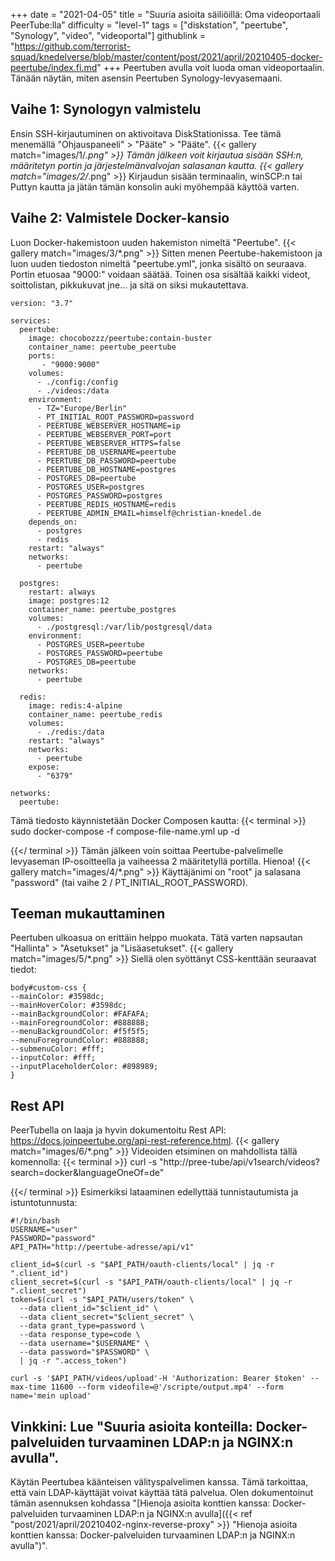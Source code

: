 +++
date = "2021-04-05"
title = "Suuria asioita säiliöillä: Oma videoportaali PeerTube:lla"
difficulty = "level-1"
tags = ["diskstation", "peertube", "Synology", "video", "videoportal"]
githublink = "https://github.com/terrorist-squad/knedelverse/blob/master/content/post/2021/april/20210405-docker-peertube/index.fi.md"
+++
Peertuben avulla voit luoda oman videoportaalin. Tänään näytän, miten asensin Peertuben Synology-levyasemaani.
## Vaihe 1: Synologyn valmistelu
Ensin SSH-kirjautuminen on aktivoitava DiskStationissa. Tee tämä menemällä "Ohjauspaneeli" > "Pääte" > "Pääte".
{{< gallery match="images/1/*.png" >}}
Tämän jälkeen voit kirjautua sisään SSH:n, määritetyn portin ja järjestelmänvalvojan salasanan kautta.
{{< gallery match="images/2/*.png" >}}
Kirjaudun sisään terminaalin, winSCP:n tai Puttyn kautta ja jätän tämän konsolin auki myöhempää käyttöä varten.
## Vaihe 2: Valmistele Docker-kansio
Luon Docker-hakemistoon uuden hakemiston nimeltä "Peertube".
{{< gallery match="images/3/*.png" >}}
Sitten menen Peertube-hakemistoon ja luon uuden tiedoston nimeltä "peertube.yml", jonka sisältö on seuraava. Portin etuosaa "9000:" voidaan säätää. Toinen osa sisältää kaikki videot, soittolistan, pikkukuvat jne... ja sitä on siksi mukautettava.
```
version: "3.7"

services:
  peertube:
    image: chocobozzz/peertube:contain-buster
    container_name: peertube_peertube
    ports:
       - "9000:9000"
    volumes:
      - ./config:/config
      - ./videos:/data
    environment:
      - TZ="Europe/Berlin"
      - PT_INITIAL_ROOT_PASSWORD=password
      - PEERTUBE_WEBSERVER_HOSTNAME=ip
      - PEERTUBE_WEBSERVER_PORT=port
      - PEERTUBE_WEBSERVER_HTTPS=false
      - PEERTUBE_DB_USERNAME=peertube
      - PEERTUBE_DB_PASSWORD=peertube
      - PEERTUBE_DB_HOSTNAME=postgres
      - POSTGRES_DB=peertube
      - POSTGRES_USER=postgres
      - POSTGRES_PASSWORD=postgres
      - PEERTUBE_REDIS_HOSTNAME=redis
      - PEERTUBE_ADMIN_EMAIL=himself@christian-knedel.de
    depends_on:
      - postgres
      - redis
    restart: "always"
    networks:
      - peertube

  postgres:
    restart: always
    image: postgres:12
    container_name: peertube_postgres
    volumes:
      - ./postgresql:/var/lib/postgresql/data
    environment:
      - POSTGRES_USER=peertube
      - POSTGRES_PASSWORD=peertube
      - POSTGRES_DB=peertube
    networks:
      - peertube

  redis:
    image: redis:4-alpine
    container_name: peertube_redis
    volumes:
      - ./redis:/data
    restart: "always"
    networks:
      - peertube
    expose:
      - "6379"

networks:
  peertube:

```
Tämä tiedosto käynnistetään Docker Composen kautta:
{{< terminal >}}
sudo docker-compose -f compose-file-name.yml up -d

{{</ terminal >}}
Tämän jälkeen voin soittaa Peertube-palvelimelle levyaseman IP-osoitteella ja vaiheessa 2 määritetyllä portilla. Hienoa!
{{< gallery match="images/4/*.png" >}}
Käyttäjänimi on "root" ja salasana "password" (tai vaihe 2 / PT_INITIAL_ROOT_PASSWORD).
## Teeman mukauttaminen
Peertuben ulkoasua on erittäin helppo muokata. Tätä varten napsautan "Hallinta" > "Asetukset" ja "Lisäasetukset".
{{< gallery match="images/5/*.png" >}}
Siellä olen syöttänyt CSS-kenttään seuraavat tiedot:
```
body#custom-css {
--mainColor: #3598dc;
--mainHoverColor: #3598dc;
--mainBackgroundColor: #FAFAFA;
--mainForegroundColor: #888888;
--menuBackgroundColor: #f5f5f5;
--menuForegroundColor: #888888;
--submenuColor: #fff;
--inputColor: #fff;
--inputPlaceholderColor: #898989;
}

```

## Rest API
PeerTubella on laaja ja hyvin dokumentoitu Rest API: https://docs.joinpeertube.org/api-rest-reference.html.
{{< gallery match="images/6/*.png" >}}
Videoiden etsiminen on mahdollista tällä komennolla:
{{< terminal >}}
curl -s "http://pree-tube/api/v1search/videos?search=docker&languageOneOf=de"

{{</ terminal >}}
Esimerkiksi lataaminen edellyttää tunnistautumista ja istuntotunnusta:
```
#!/bin/bash
USERNAME="user"
PASSWORD="password"
API_PATH="http://peertube-adresse/api/v1"

client_id=$(curl -s "$API_PATH/oauth-clients/local" | jq -r ".client_id")
client_secret=$(curl -s "$API_PATH/oauth-clients/local" | jq -r ".client_secret")
token=$(curl -s "$API_PATH/users/token" \
  --data client_id="$client_id" \
  --data client_secret="$client_secret" \
  --data grant_type=password \
  --data response_type=code \
  --data username="$USERNAME" \
  --data password="$PASSWORD" \
  | jq -r ".access_token")

curl -s '$API_PATH/videos/upload'-H 'Authorization: Bearer $token' --max-time 11600 --form videofile=@'/scripte/output.mp4' --form name='mein upload' 

```

## Vinkkini: Lue "Suuria asioita konteilla: Docker-palveluiden turvaaminen LDAP:n ja NGINX:n avulla".
Käytän Peertubea käänteisen välityspalvelimen kanssa. Tämä tarkoittaa, että vain LDAP-käyttäjät voivat käyttää tätä palvelua. Olen dokumentoinut tämän asennuksen kohdassa "[Hienoja asioita konttien kanssa: Docker-palveluiden turvaaminen LDAP:n ja NGINX:n avulla]({{< ref "post/2021/april/20210402-nginx-reverse-proxy" >}} "Hienoja asioita konttien kanssa: Docker-palveluiden turvaaminen LDAP:n ja NGINX:n avulla")".
